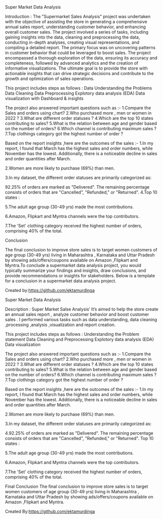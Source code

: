 Super Market Data Analysis

Introduction :
The "Supermarket Sales Analysis" project was undertaken with the objective of assisting the store in generating a comprehensive annual sales report, understanding customer behavior, and enhancing overall customer sales. The project involved a series of tasks, including gaining insights into the data, cleaning and preprocessing the data, conducting in-depth analyses, creating visual representations, and compiling a detailed report. The primary focus was on uncovering patterns in customer behavior that could be leveraged to boost sales. The project encompassed a thorough exploration of the data, ensuring its accuracy and completeness, followed by advanced analytics and the creation of informative visualizations. The ultimate goal is to provide the store with actionable insights that can drive strategic decisions and contribute to the growth and optimization of sales operations.

This project includes steps as follows :
Data Understanding the Problems
Data Cleaning
Data Preprocessing
Explotory data analysis (EDA)
Data visualization with Dashboard & insights

The project also answered important questions such as :-
1.Compare the Sales and orders using chart?
2.Who purchased more , men or women in 2022 ?
3.What are different order statuses ?
4.Which are the top 10 states contributing to sales?
5.What is the relation between age and gender based on the number of orders?
6.Which channel is contributing maximum sales ?
7.Top clothings category got the highest number of order ?

Based on the report insights ,here are the outcomes of the sales :-
1.In my report, I found that March has the highest sales and order numbers, while November has the lowest. Additionally, there is a noticeable decline 
  in sales and order quantities after March.

2.Women are more likely to purchase (69%) than men.

3.In my dataset, the different order statuses are primarily categorized as:

  92.25% of orders are marked as "Delivered".
  The remaining percentage consists of orders that are "Cancelled", "Refunded," or "Returned".
4.Top 10 states :

5.The adult age group (30-49 yrs) made the most contributions.

6.Amazon, Flipkart and Myntra channels were the top contributors.

7.The 'Set' clothing category received the highest number of orders, comprising 40% of the total.

Conclusion

The final conclusion to improve store sales is to target women customers of age group (30-49 yrs) living in Maharashtra , Karnataka and Uttar Pradesh by showing ads/offers/coupons available on Amazon ,Flipkart and Myntra.To conclude a supermarket data analysis project, you would typically summarize your findings and insights, draw conclusions, and provide recommendations or insights for stakeholders. Below is a template for a conclusion in a supermarket data analysis project.

Created by:https://github.com/ektamurdinga

Super Market Data Analysis

Description :
Super Market Salse Analysis’ It’s aimed to help the store create an annual sales report , analyze customer behavior and boost customer sales . I performed various tasks such as data understanding, data cleaning ,processing ,analysis ,visualization and report creation.

This project includes steps as follows :
Understanding the Problem statement
Data Cleaning and Preprocessing
Explotory data analysis (EDA)
Data visualization

The project also answered important questions such as :-
1.Compare the Sales and orders using chart?
2.Who purchased more , men or women in 2022 ?
3.What are different order statuses ?
4.Which are the top 10 states contributing to sales?
5.What is the relation between age and gender based on the number of orders?
6.Which channel is contributing maximum sales ?
7.Top clothings category got the highest number of order ?

Based on the report insights ,here are the outcomes of the sales :-
1.In my report, I found that March has the highest sales and order numbers, while November has the lowest. Additionally, there is a noticeable decline in sales and order quantities after March.

2.Women are more likely to purchase (69%) than men.

3.In my dataset, the different order statuses are primarily categorized as:

4.92.25% of orders are marked as "Delivered".
The remaining percentage consists of orders that are "Cancelled", "Refunded," or "Returned".
Top 10 states :

5.The adult age group (30-49 yrs) made the most contributions.

6.Amazon, Flipkart and Myntra channels were the top contributors.

7.The 'Set' clothing category received the highest number of orders, comprising 40% of the total.

Final Conclusion
The final conclusion to improve store sales is to target women customers of age group (30-49 yrs) living in Maharashtra , Karnataka and Uttar Pradesh by showing ads/offers/coupons available on Amazon ,Flipkart and Myntra.

Created By:https://github.com/ektamurdinga
